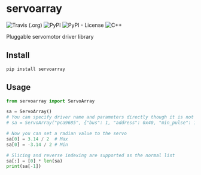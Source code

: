 # servoarray

![Travis (.org)](https://img.shields.io/travis/MonoMotion/servoarray.svg)
![PyPI](https://img.shields.io/pypi/v/servoarray.svg)
![PyPI - License](https://img.shields.io/pypi/l/servoarray.svg)
![C++](https://img.shields.io/badge/C%2B%2B-14-orange.svg)

Pluggable servomotor driver library

## Install

```shell
pip install servoarray
```

## Usage

```python
from servoarray import ServoArray

sa = ServoArray()
# You can specify driver name and parameters directly though it is not recommended
# sa = ServoArray("pca9685", {"bus": 1, "address": 0x40, "min_pulse": 150, "max_pulse": 600})

# Now you can set a radian value to the servo
sa[0] = 3.14 / 2  # Max
sa[0] = -3.14 / 2 # Min

# Slicing and reverse indexing are supported as the normal list
sa[:] = [0] * len(sa)
print(sa[-1])
```

